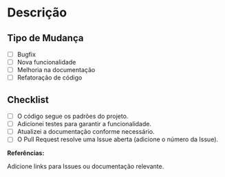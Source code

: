 # Descrição

<!-- Explique o que foi alterado e o motivo -->

## Tipo de Mudança

- [ ] Bugfix
- [ ] Nova funcionalidade
- [ ] Melhoria na documentação
- [ ] Refatoração de código

## Checklist

- [ ] O código segue os padrões do projeto.
- [ ] Adicionei testes para garantir a funcionalidade.
- [ ] Atualizei a documentação conforme necessário.
- [ ] O Pull Request resolve uma Issue aberta (adicione o número da Issue).

**Referências:**

Adicione links para Issues ou documentação relevante.
